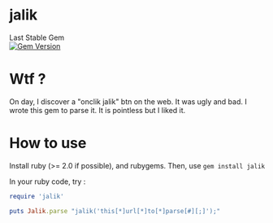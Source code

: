 # jalik

Last Stable Gem  
[![Gem Version](https://badge.fury.io/rb/jalik.svg)](http://badge.fury.io/rb/jalik)  

# Wtf ?

On day, I discover a "onclik jalik" btn on the web. It was ugly and bad. I wrote this gem to parse it.
It is pointless but I liked it.

# How to use

Install ruby (>= 2.0 if possible), and rubygems.
Then, use ``gem install jalik``

In your ruby code, try :
```ruby
require 'jalik'

puts Jalik.parse "jalik('this[*]url[*]to[*]parse[#][;]');"
```

